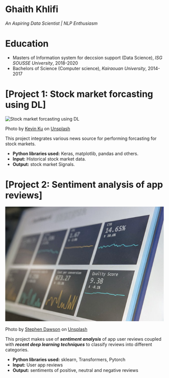 # Ghaith Khlifi
*An Aspiring Data Scientist | NLP Enthusiasm*

# Education
* Masters of Information system for deccsion support (Data Science), *ISG SOUSSE University*, 2018-2020
* Bachelors of Science (Computer science), *Kairaouan University*, 2014-2017

# [Project 1: Stock market forcasting using DL]
![Stock market forcasting using DL](focast.jpg)

Photo by <a href="https://unsplash.com/@ikukevk?utm_source=unsplash&utm_medium=referral&utm_content=creditCopyText">Kevin Ku</a> on <a href="https://unsplash.com/s/photos/forex-machine-learning?utm_source=unsplash&utm_medium=referral&utm_content=creditCopyText">Unsplash</a>
  
This project integrates various news source for performing forcasting for stock markets.
* **Python libraries used:** Keras, matplotlib, pandas and others.
* **Input:** Historical stock market data.
* **Output:** stock market Signals.

# [Project 2: Sentiment analysis of app reviews]
![Sentiment analysis of app reviews](sentiment.jpg)

Photo by <a href="https://unsplash.com/@srd844?utm_source=unsplash&utm_medium=referral&utm_content=creditCopyText">Stephen Dawson</a> on <a href="https://unsplash.com/s/photos/sentiment-analysis?utm_source=unsplash&utm_medium=referral&utm_content=creditCopyText">Unsplash</a>
  

This project makes use of ***sentiment analysis*** of app user reviews coupled with ***recent deep learning techniques*** to classify reviews into different categories.
* **Python libraries used:** sklearn, Transformers, Pytorch
* **Input:** User app reviews
* **Output:** sentiments of positive, neutral and negative reviews

